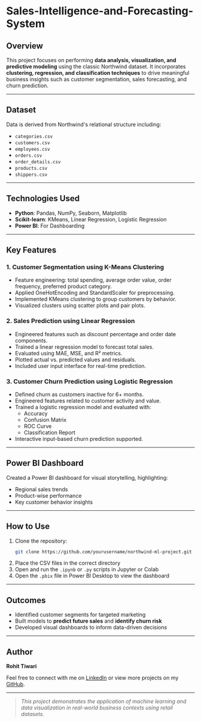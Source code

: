 # Sales-Intelligence-and-Forecasting-System

## Overview
This project focuses on performing **data analysis, visualization, and predictive modeling** using the classic Northwind dataset. It incorporates **clustering, regression, and classification techniques** to drive meaningful business insights such as customer segmentation, sales forecasting, and churn prediction.

---

## Dataset
Data is derived from Northwind's relational structure including:
- `categories.csv`
- `customers.csv`
- `employees.csv`
- `orders.csv`
- `order_details.csv`
- `products.csv`
- `shippers.csv`

---

## Technologies Used
- **Python**: Pandas, NumPy, Seaborn, Matplotlib
- **Scikit-learn**: KMeans, Linear Regression, Logistic Regression
- **Power BI**: For Dashboarding

---

## Key Features

### 1. Customer Segmentation using K-Means Clustering
- Feature engineering: total spending, average order value, order frequency, preferred product category.
- Applied OneHotEncoding and StandardScaler for preprocessing.
- Implemented KMeans clustering to group customers by behavior.
- Visualized clusters using scatter plots and pair plots.

### 2. Sales Prediction using Linear Regression
- Engineered features such as discount percentage and order date components.
- Trained a linear regression model to forecast total sales.
- Evaluated using MAE, MSE, and R² metrics.
- Plotted actual vs. predicted values and residuals.
- Included user input interface for real-time prediction.

### 3. Customer Churn Prediction using Logistic Regression
- Defined churn as customers inactive for 6+ months.
- Engineered features related to customer activity and value.
- Trained a logistic regression model and evaluated with:
  - Accuracy
  - Confusion Matrix
  - ROC Curve
  - Classification Report
- Interactive input-based churn prediction supported.

---

## Power BI Dashboard
Created a Power BI dashboard for visual storytelling, highlighting:
- Regional sales trends
- Product-wise performance
- Key customer behavior insights

---

## How to Use
1. Clone the repository:
    ```bash
    git clone https://github.com/yourusername/northwind-ml-project.git
    ```
2. Place the CSV files in the correct directory
3. Open and run the `.ipynb` or `.py` scripts in Jupyter or Colab
4. Open the `.pbix` file in Power BI Desktop to view the dashboard

---

## Outcomes
- Identified customer segments for targeted marketing
- Built models to **predict future sales** and **identify churn risk**
- Developed visual dashboards to inform data-driven decisions

---

## Author
**Rohit Tiwari**

Feel free to connect with me on [LinkedIn](https://www.linkedin.com/in/rohit-tiwari-data/) or view more projects on my [GitHub](https://github.com/RohitTiwari7879).

---

> _This project demonstrates the application of machine learning and data visualization in real-world business contexts using retail datasets._

